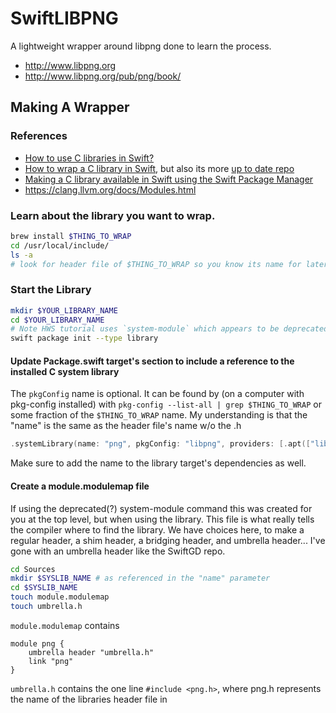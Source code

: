 # SwiftLIBPNG

A lightweight wrapper around libpng done to learn the process. 

- <http://www.libpng.org>
- <http://www.libpng.org/pub/png/book/>


## Making A Wrapper

### References
- [How to use C libraries in Swift?](https://theswiftdev.com/how-to-use-c-libraries-in-swift/)
-  [How to wrap a C library in Swift](https://www.hackingwithswift.com/articles/87/how-to-wrap-a-c-library-in-swift), but also its more [up to date repo](https://github.com/twostraws/SwiftGD)
- [Making a C library available in Swift using the Swift Package Manager](https://rderik.com/blog/making-a-c-library-available-in-swift-using-the-swift-package/)
- <https://clang.llvm.org/docs/Modules.html>


### Learn about the library you want to wrap.

```zsh
brew install $THING_TO_WRAP
cd /usr/local/include/
ls -a 
# look for header file of $THING_TO_WRAP so you know its name for later. 
```

### Start the Library 

```zsh
mkdir $YOUR_LIBRARY_NAME
cd $YOUR_LIBRARY_NAME
# Note HWS tutorial uses `system-module` which appears to be deprecated. 
swift package init --type library 
```

#### Update Package.swift target's section to include a reference to the installed C system library


The `pkgConfig` name is optional. It can be found by (on a computer with pkg-config installed) with `pkg-config --list-all | grep $THING_TO_WRAP` or some fraction of the `$THING_TO_WRAP` name. My understanding is that the "name" is the same as the header file's name w/o the .h

```swift
.systemLibrary(name: "png", pkgConfig: "libpng", providers: [.apt(["libpng-dev"]), .brew(["libpng"])]),
```

Make sure to add the name to the library target's dependencies as well. 

#### Create a module.modulemap file

If using the deprecated(?) system-module command this was created for you at the top level, but when using the library. This file is what really tells the compiler where to find the library. We have choices here, to make a regular header, a shim header, a bridging header, and umbrella header... I've gone with an umbrella header like the SwiftGD repo. 

```zsh
cd Sources
mkdir $SYSLIB_NAME # as referenced in the "name" parameter
cd $SYSLIB_NAME
touch module.modulemap
touch umbrella.h
```

`module.modulemap` contains

```
module png {
	umbrella header "umbrella.h"
	link "png"
}
```

`umbrella.h` contains the one line `#include <png.h>`, where png.h represents the name of the libraries header file in 



